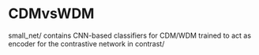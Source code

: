 # CDMvsWDM
small_net/ contains CNN-based classifiers for CDM/WDM trained to act as encoder for the contrastive network in contrast/